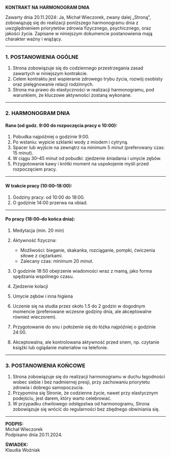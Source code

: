 **KONTRAKT NA HARMONOGRAM DNIA**

Zawarty dnia 20.11.2024:
Ja, Michał Wieczorek, zwany dalej „Stroną”, zobowiązuję się do realizacji poniższego harmonogramu dnia z uwzględnieniem priorytetów zdrowia fizycznego, psychicznego, oraz jakości życia. Zapisane w niniejszym dokumencie postanowienia mają charakter ważny i wiążący.

---

### **1. POSTANOWIENIA OGÓLNE**  
1. Strona zobowiązuje się do codziennego przestrzegania zasad zawartych w niniejszym kontrakcie.  
2. Celem kontraktu jest wspieranie zdrowego trybu życia, rozwój osobisty oraz pielęgnowanie relacji rodzinnych.  
3. Strona ma prawo do elastyczności w realizacji harmonogramu, pod warunkiem, że kluczowe aktywności zostaną wykonane.  

---

### **2. HARMONOGRAM DNIA**  

#### **Rano (od godz. 9:00 do rozpoczęcia pracy o 10:00):**  
1. Pobudka najpóźniej o godzinie 9:00.  
2. Po wstaniu: wypicie szklanki wody z miodem i cytryną.  
3. Spacer lub wyjście na zewnątrz na minimum 5 minut (preferowany czas: 15 minut).  
4. W ciągu 30–45 minut od pobudki: zjedzenie śniadania i umycie zębów.  
5. Przygotowanie kawy i krótki moment na uspokojenie myśli przed rozpoczęciem pracy.  

---

#### **W trakcie pracy (10:00–18:00):**  
1. Godziny pracy: od 10:00 do 18:00.  
2. O godzinie 14:00 przerwa na obiad.  

---

#### **Po pracy (18:00–do końca dnia):**  
1. Medytacja (min. 20 min)
2. Aktywność fizyczna:  
   - Możliwości: bieganie, skakanka, rozciąganie, pompki, ćwiczenia siłowe z ciężarkami.  
   - Zalecany czas: minimum 20 minut.  

3. O godzinie 18:50 obejrzenie wiadomości wraz z mamą, jako forma spędzania wspólnego czasu.  

4. Zjedzenie kolacji

5. Umycie zębów i inna higiena

6. Uczenie się na studia przez około 1.5 do 2 godzin w dogodnym momencie (preferowane wczesne godziny dnia, ale akceptowalne również wieczorem).  

7. Przygotowanie do snu i położenie się do łóżka najpóźniej o godzinie 24:00.

8. Akceptowalna, ale kontrolowana aktywność przed snem, np. czytanie książki lub oglądanie materiałów na telefonie.  

---

### **3. POSTANOWIENIA KOŃCOWE**  
1. Strona zobowiązuje się do realizacji harmonogramu w duchu łagodności wobec siebie i bez nadmiernej presji, przy zachowaniu priorytetu zdrowia i dobrego samopoczucia.  
2. Przypomina się Stronie, że codzienne życie, nawet przy elastycznym podejściu, jest darem, który warto celebrować.  
3. W przypadku chwilowego odstępstwa od harmonogramu, Strona zobowiązuje się wrócić do regularności bez zbędnego obwiniania się.  

---

**PODPIS:**  
Michał Wieczorek  
Podpisano dnia 20.11.2024.  

**ŚWIADEK:**  
Klaudia Woźniak